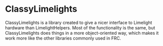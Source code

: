 # ClassyLimelights

ClassyLimelights is a library created to give a nicer interface to Limelight hardware than LimelightHelpers. Most of the functionality is the same, but ClassyLimelights does things in a more object-oriented way, which makes it work more like the other libraries commonly used in FRC.
